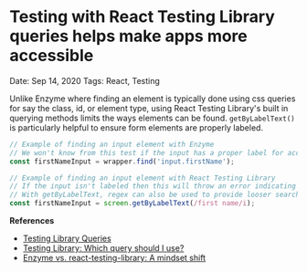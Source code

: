 # Testing with React Testing Library queries helps make apps more accessible

Date: Sep 14, 2020
Tags: React, Testing

Unlike Enzyme where finding an element is typically done using css queries for say the class, id, or element type, using React Testing Library's built in querying methods limits the ways elements can be found. `getByLabelText()` is particularly helpful to ensure form elements are properly labeled.

```jsx
// Example of finding an input element with Enzyme
// We won't know from this test if the input has a proper label for accessibility
const firstNameInput = wrapper.find('input.firstName');
```

```jsx
// Example of finding an input element with React Testing Library
// If the input isn't labeled then this will throw an error indicating there's no element with that label
// With getByLabelText, regex can also be used to provide looser search
const firstNameInput = screen.getByLabelText(/first name/i);
```

**References**

- [Testing Library Queries](https://testing-library.com/docs/dom-testing-library/api-queries)
- [Testing Library: Which query should I use?](https://testing-library.com/docs/guide-which-query)
- [Enzyme vs. react-testing-library: A mindset shift](https://blog.logrocket.com/enzyme-vs-react-testing-library-a-mindset-shift/)